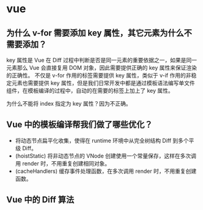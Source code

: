 # vue

## 为什么 v-for 需要添加 key 属性，其它元素为什么不需要添加？

key 属性是 Vue 在 Diff 过程中判断是否是同一元素的重要依据之一，如果是同一元素那么 Vue 会直接复用 DOM 对象，因此需要提供正确的 key 属性来保证渲染的正确性。
不仅是 v-for 作用的标签需要提供 key 属性，类似于 v-if 作用的非稳定元素也需要提供 key 属性，但是我们日常开发中都是通过模板语法编写单文件组件，在模板编译的过程中，自动的在需要的标签上加上了 key 属性。

为什么不能将 index 指定为 key 属性？因为不正确。

## Vue 中的模板编译帮我们做了哪些优化？

+ 将动态节点扁平化收集，使得在 runtime 环境中从完全树结构 Diff 到多个平级 Diff。
+ (hoistStatic) 将非动态节点的 VNode 创建使用一个常量保存，这样在多次调用 render 时，不用重复创建相同对象。
+ (cacheHandlers) 缓存事件处理函数，在多次调用 render 时，不用重复创建函数。

## Vue 中的 Diff 算法


